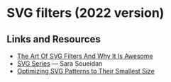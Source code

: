 # SVG filters (2022 version)



## Links and Resources

* [The Art Of SVG Filters And Why It Is Awesome](https://www.smashingmagazine.com/2015/05/why-the-svg-filter-is-awesome/)
* [SVG Series](https://www.sarasoueidan.com/blog/svg-filters-series/) &mdash; Sara Soueidan
* [Optimizing SVG Patterns to Their Smallest Size](https://css-tricks.com/optimizing-svg-patterns/)
